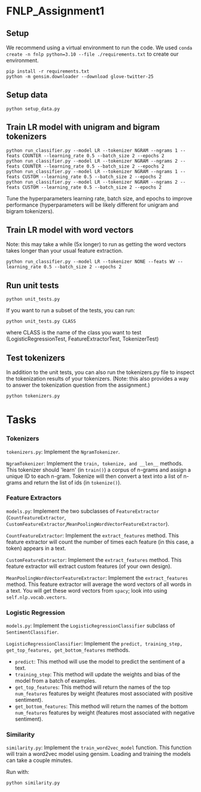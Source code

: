# FNLP_Assignment1

## Setup
We recommend using a virtual environment to run the code. We used `conda create -n fnlp python=3.10 --file ./requirements.txt` to create our environment.
```
pip install -r requirements.txt
python -m gensim.downloader --download glove-twitter-25
```

## Setup data
```
python setup_data.py
```

## Train LR model with unigram and bigram tokenizers
```
python run_classifier.py --model LR --tokenizer NGRAM --ngrams 1 --feats COUNTER --learning_rate 0.5 --batch_size 2 --epochs 2
python run_classifier.py --model LR --tokenizer NGRAM --ngrams 2 --feats COUNTER --learning_rate 0.5 --batch_size 2 --epochs 2
python run_classifier.py --model LR --tokenizer NGRAM --ngrams 1 --feats CUSTOM --learning_rate 0.5 --batch_size 2 --epochs 2
python run_classifier.py --model LR --tokenizer NGRAM --ngrams 2 --feats CUSTOM --learning_rate 0.5 --batch_size 2 --epochs 2
```

Tune the hyperparameters learning rate, batch size, and epochs to improve performance (hyperparameters will be likely different for unigram and bigram tokenizers).

## Train LR model with word vectors

Note: this may take a while (5x longer) to run as getting the word vectors takes longer than your usual feature extraction.
```
python run_classifier.py --model LR --tokenizer NONE --feats WV --learning_rate 0.5 --batch_size 2 --epochs 2
```

## Run unit tests
```
python unit_tests.py
```

If you want to run a subset of the tests, you can run:
```
python unit_tests.py CLASS
```
where CLASS is the name of the class you want to test (LogisticRegressionTest, FeatureExtractorTest, TokenizerTest)

## Test tokenizers

In addition to the unit tests, you can also run the tokenizers.py file to inspect the tokenization results of your tokenizers. (Note: this also provides a way to answer the tokenization question from the assignment.)

```
python tokenizers.py
```

# Tasks

### Tokenizers

`tokenizers.py`: Implement the `NgramTokenizer`.

`NgramTokenizer`: Implement the `train, tokenize, and __len__` methods. This tokenizer should 'learn' (in `train()`) a corpus of n-grams and assign a unique ID to each n-gram. Tokenize will then convert a text into a list of n-grams and return the list of ids (in `tokenize()`).

### Feature Extractors

`models.py`: Implement the two subclasses of `FeatureExtractor` (`CountFeatureExtractor`, `CustomFeatureExtractor`,`MeanPoolingWordVectorFeatureExtractor`).

`CountFeatureExtractor`: Implement the `extract_features` method. This feature extractor will count the number of times each feature (in this case, a token) appears in a text.

`CustomFeatureExtractor`: Implement the `extract_features` method. This feature extractor will extract custom features (of your own design).

`MeanPoolingWordVectorFeatureExtractor`: Implement the `extract_features` method. This feature extractor will average the word vectors of all words in a text. You will get these word vectors from `spacy`; look into using `self.nlp.vocab.vectors`.

### Logistic Regression

`models.py`: Implement the `LogisticRegressionClassifier` subclass of `SentimentClassifier`.

`LogisticRegressionClassifier`: Implement the `predict, training_step, get_top_features, get_bottom_features` methods.

* `predict`: This method will use the model to predict the sentiment of a text.
* `training_step`: This method will update the weights and bias of the model from a batch of examples.
* `get_top_features`: This method will return the names of the top `num_features` features by weight (features most associated with positive sentiment).
* `get_bottom_features`: This method will return the names of the bottom `num_features` features by weight (features most associated with negative sentiment).

### Similarity

`similarity.py`: Implement the `train_word2vec_model` function. This function will train a word2vec model using gensim. Loading and training the models can take a couple minutes.

Run with:
```
python similarity.py
```
